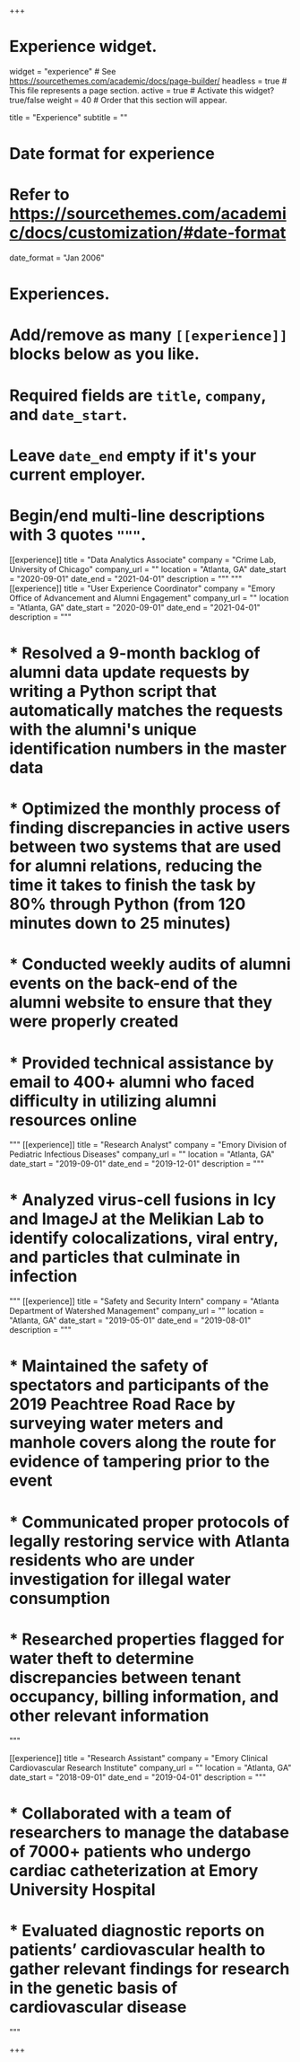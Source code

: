 +++
# Experience widget.
widget = "experience"  # See https://sourcethemes.com/academic/docs/page-builder/
headless = true  # This file represents a page section.
active = true  # Activate this widget? true/false
weight = 40  # Order that this section will appear.

title = "Experience"
subtitle = ""

# Date format for experience
#   Refer to https://sourcethemes.com/academic/docs/customization/#date-format
date_format = "Jan 2006"

# Experiences.
#   Add/remove as many `[[experience]]` blocks below as you like.
#   Required fields are `title`, `company`, and `date_start`.
#   Leave `date_end` empty if it's your current employer.
#   Begin/end multi-line descriptions with 3 quotes `"""`.
[[experience]]
  title = "Data Analytics Associate"
  company = "Crime Lab, University of Chicago"
  company_url = ""
  location = "Atlanta, GA"
  date_start = "2020-09-01"
  date_end = "2021-04-01"
  description = """
  """
[[experience]]
  title = "User Experience Coordinator"
  company = "Emory Office of Advancement and Alumni Engagement"
  company_url = ""
  location = "Atlanta, GA"
  date_start = "2020-09-01"
  date_end = "2021-04-01"
  description = """
  # * Resolved a 9-month backlog of alumni data update requests by writing a Python script that automatically matches the requests with the alumni's unique identification numbers in the master data
  # * Optimized the monthly process of finding discrepancies in active users between two systems that are used for alumni relations, reducing the time it takes to finish the task by 80% through Python (from 120 minutes down to 25 minutes)
  # * Conducted weekly audits of alumni events on the back-end of the alumni website to ensure that they were properly created
  # * Provided technical assistance by email to 400+ alumni who faced difficulty in utilizing alumni resources online
  """
[[experience]]
  title = "Research Analyst"
  company = "Emory Division of Pediatric Infectious Diseases"
  company_url = ""
  location = "Atlanta, GA"
  date_start = "2019-09-01"
  date_end = "2019-12-01"
  description = """
  # * Analyzed virus-cell fusions in Icy and ImageJ at the Melikian Lab to identify colocalizations, viral entry, and particles that culminate in infection
  """
[[experience]]
  title = "Safety and Security Intern"
  company = "Atlanta Department of Watershed Management"
  company_url = ""
  location = "Atlanta, GA"
  date_start = "2019-05-01"
  date_end = "2019-08-01"
  description = """
  # * Maintained the safety of spectators and participants of the 2019 Peachtree Road Race by surveying water meters and manhole covers along the route for evidence of tampering prior to the event
  # * Communicated proper protocols of legally restoring service with Atlanta residents who are under investigation for illegal water consumption
  # * Researched properties flagged for water theft to determine discrepancies between tenant occupancy, billing information, and other relevant information
  """

[[experience]]
  title = "Research Assistant"
  company = "Emory Clinical Cardiovascular Research Institute"
  company_url = ""
  location = "Atlanta, GA"
  date_start = "2018-09-01"
  date_end = "2019-04-01"
  description = """
  # * Collaborated with a team of researchers to manage the database of 7000+ patients who undergo cardiac catheterization at Emory University Hospital
  # * Evaluated diagnostic reports on patients’ cardiovascular health to gather relevant findings for research in the genetic basis of cardiovascular disease
  """

+++
